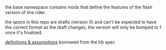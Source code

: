 the base namespace contains mods that define the features of the flash version of line rider.

the specs in this repo are drafts (version 0) and can't be expected to have the correct format as the draft changes, the version will only be bumped to 1 once it's finalized.

[definitions & assumptions](https://github.com/lrbspec/lrb?tab=readme-ov-file#definitions--assumptions) borrowed from the lrb spec
